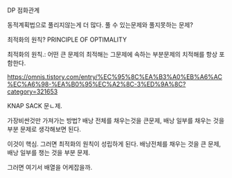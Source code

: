 DP 점화관계

동적계획법으로 풀리지않는게 더 많다. 풀 수 있는문제와 풀지못하는 문제?

최적화의 원칙? PRINCIPLE OF OPTIMALITY

최적화의 원칙.: 어떤 큰 문제의 최적해는 그문제에 속하는 부분문제의 치적해를 항상 포함한다.

https://omnis.tistory.com/entry/%EC%95%8C%EA%B3%A0%EB%A6%AC%EC%A6%98-%EA%B0%95%EC%A2%8C-3%ED%9A%8C?category=321653

KNAP SACK 문ㄴ제.

가장비싼것만 가져가는 방법? 배낭 전체를 채우는것을 큰문제, 배낭 일부를 채우는 것을 부분 문제로 생각해보면 된다.

이것이 핵심. 그러면 최적화의 원칙이 성립하게 된다. 배낭전체를 채우는 것을 큰 문제, 배낭 일부를 챙는 것을 부분 문제.

그러면 여기서 배열을 어케잡을까. 


